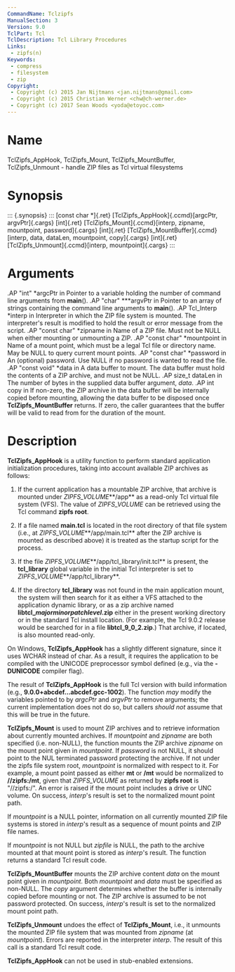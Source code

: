 ```yaml
---
CommandName: Tclzipfs
ManualSection: 3
Version: 9.0
TclPart: Tcl
TclDescription: Tcl Library Procedures
Links:
 - zipfs(n)
Keywords:
 - compress
 - filesystem
 - zip
Copyright:
 - Copyright (c) 2015 Jan Nijtmans <jan.nijtmans@gmail.com>
 - Copyright (c) 2015 Christian Werner <chw@ch-werner.de>
 - Copyright (c) 2017 Sean Woods <yoda@etoyoc.com>
---
```


# Name

TclZipfs_AppHook, TclZipfs_Mount, TclZipfs_MountBuffer, TclZipfs_Unmount - handle ZIP files as Tcl virtual filesystems

# Synopsis

::: {.synopsis} :::
[const char *]{.ret} [TclZipfs_AppHook]{.ccmd}[argcPtr, argvPtr]{.cargs}
[int]{.ret} [TclZipfs_Mount]{.ccmd}[interp, zipname, mountpoint, password]{.cargs}
[int]{.ret} [TclZipfs_MountBuffer]{.ccmd}[interp, data, dataLen, mountpoint, copy]{.cargs}
[int]{.ret} [TclZipfs_Unmount]{.ccmd}[interp, mountpoint]{.cargs}
:::

# Arguments

.AP "int" *argcPtr in Pointer to a variable holding the number of command line arguments from **main**(). .AP "char" ***argvPtr in Pointer to an array of strings containing the command line arguments to **main**(). .AP Tcl_Interp *interp in Interpreter in which the ZIP file system is mounted.  The interpreter's result is modified to hold the result or error message from the script. .AP "const char" *zipname in Name of a ZIP file. Must not be NULL when either mounting or unmounting a ZIP. .AP "const char" *mountpoint in Name of a mount point, which must be a legal Tcl file or directory name. May be NULL to query current mount points. .AP "const char" *password in An (optional) password. Use NULL if no password is wanted to read the file. .AP "const void" *data in A data buffer to mount. The data buffer must hold the contents of a ZIP archive, and must not be NULL. .AP size_t dataLen in The number of bytes in the supplied data buffer argument, *data*. .AP int copy in If non-zero, the ZIP archive in the data buffer will be internally copied before mounting, allowing the data buffer to be disposed once **TclZipfs_MountBuffer** returns. If zero, the caller guarantees that the buffer will be valid to read from for the duration of the mount.

# Description

**TclZipfs_AppHook** is a utility function to perform standard application initialization procedures, taking into account available ZIP archives as follows:

1. If the current application has a mountable ZIP archive, that archive is mounted under *ZIPFS_VOLUME***/app** as a read-only Tcl virtual file system (VFS). The value of *ZIPFS_VOLUME* can be retrieved using the Tcl command **zipfs root**.

2. If a file named **main.tcl** is located in the root directory of that file system (i.e., at *ZIPFS_VOLUME***/app/main.tcl** after the ZIP archive is mounted as described above) it is treated as the startup script for the process.

3. If the file *ZIPFS_VOLUME***/app/tcl_library/init.tcl** is present, the **tcl_library** global variable in the initial Tcl interpreter is set to *ZIPFS_VOLUME***/app/tcl_library**.

4. If the directory **tcl_library** was not found in the main application mount, the system will then search for it as either a VFS attached to the application dynamic library, or as a zip archive named **libtcl_***major***_***minor***_***patchlevel***.zip** either in the present working directory or in the standard Tcl install location. (For example, the Tcl 9.0.2 release would be searched for in a file **libtcl_9_0_2.zip**.) That archive, if located, is also mounted read-only.


On Windows, **TclZipfs_AppHook** has a slightly different signature, since it uses WCHAR instead of char. As a result, it requires the application to be compiled with the UNICODE preprocessor symbol defined (e.g., via the **-DUNICODE** compiler flag).

The result of **TclZipfs_AppHook** is the full Tcl version with build information (e.g., **9.0.0+abcdef...abcdef.gcc-1002**). The function *may* modify the variables pointed to by *argcPtr* and *argvPtr* to remove arguments; the current implementation does not do so, but callers *should not* assume that this will be true in the future.

**TclZipfs_Mount** is used to mount ZIP archives and to retrieve information about currently mounted archives. If *mountpoint* and *zipname* are both specified (i.e. non-NULL), the function mounts the ZIP archive *zipname* on the mount point given in *mountpoint*. If *password* is not NULL, it should point to the NUL terminated password protecting the archive. If not under the zipfs file system root, *mountpoint* is normalized with respect to it. For example, a mount point passed as either **mt** or **/mt** would be normalized to **//zipfs:/mt**, given that *ZIPFS_VOLUME* as returned by **zipfs root** is "//zipfs:/". An error is raised if the mount point includes a drive or UNC volume. On success, *interp*'s result is set to the normalized mount point path.

If *mountpoint* is a NULL pointer, information on all currently mounted ZIP file systems is stored in *interp*'s result as a sequence of mount points and ZIP file names.

If *mountpoint* is not NULL but *zipfile* is NULL, the path to the archive mounted at that mount point is stored as *interp*'s result. The function returns a standard Tcl result code.

**TclZipfs_MountBuffer** mounts the ZIP archive content *data* on the mount point given in *mountpoint*. Both *mountpoint* and *data* must be specified as non-NULL. The *copy* argument determines whether the buffer is internally copied before mounting or not. The ZIP archive is assumed to be not password protected. On success, *interp*'s result is set to the normalized mount point path.

**TclZipfs_Unmount** undoes the effect of **TclZipfs_Mount**, i.e., it unmounts the mounted ZIP file system that was mounted from *zipname* (at *mountpoint*). Errors are reported in the interpreter *interp*.  The result of this call is a standard Tcl result code.

**TclZipfs_AppHook** can not be used in stub-enabled extensions.

